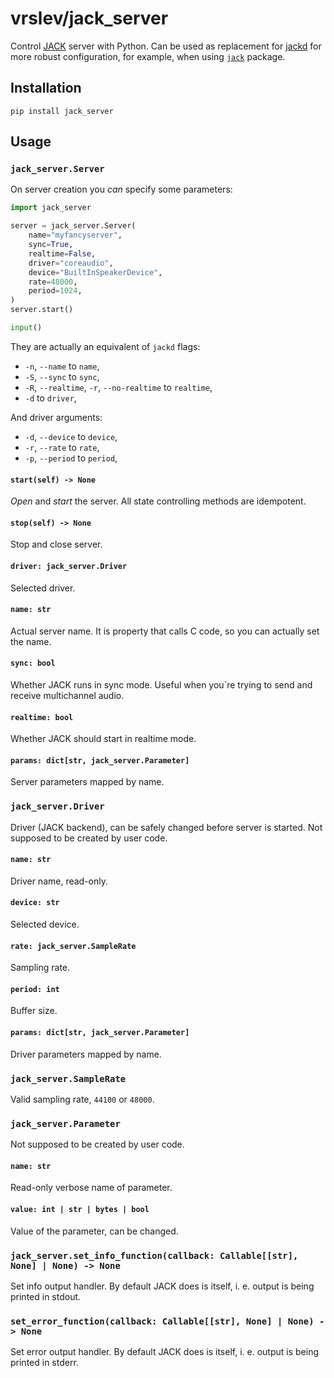# vrslev/jack_server

Control [JACK](https://jackaudio.org/) server with Python.
Can be used as replacement for [jackd](https://manpages.debian.org/buster/jackd2/jackd.1.en.html) for more robust configuration, for example, when using [`jack`](https://github.com/spatialaudio/jackclient-python) package.

## Installation

`pip install jack_server`

## Usage

### `jack_server.Server`

On server creation you _can_ specify some parameters:

```python
import jack_server

server = jack_server.Server(
    name="myfancyserver",
    sync=True,
    realtime=False,
    driver="coreaudio",
    device="BuiltInSpeakerDevice",
    rate=48000,
    period=1024,
)
server.start()

input()
```

They are actually an equivalent of `jackd` flags:

- `-n`, `--name` to `name`,
- `-S`, `--sync` to `sync`,
- `-R`, `--realtime`, `-r`, `--no-realtime` to `realtime`,
- `-d` to `driver`,

And driver arguments:

- `-d`, `--device` to `device`,
- `-r`, `--rate` to `rate`,
- `-p`, `--period` to `period`,

#### `start(self) -> None`

_Open_ and _start_ the server. All state controlling methods are idempotent.

#### `stop(self) -> None`

Stop and close server.

#### `driver: jack_server.Driver`

Selected driver.

#### `name: str`

Actual server name. It is property that calls C code, so you can actually set the name.

#### `sync: bool`

Whether JACK runs in sync mode. Useful when you`re trying to send and receive multichannel audio.

#### `realtime: bool`

Whether JACK should start in realtime mode.

#### `params: dict[str, jack_server.Parameter]`

Server parameters mapped by name.

### `jack_server.Driver`

Driver (JACK backend), can be safely changed before server is started. Not supposed to be created by user code.

#### `name: str`

Driver name, read-only.

#### `device: str`

Selected device.

#### `rate: jack_server.SampleRate`

Sampling rate.

#### `period: int`

Buffer size.

#### `params: dict[str, jack_server.Parameter]`

Driver parameters mapped by name.

### `jack_server.SampleRate`

Valid sampling rate, `44100` or `48000`.

### `jack_server.Parameter`

Not supposed to be created by user code.

#### `name: str`

Read-only verbose name of parameter.

#### `value: int | str | bytes | bool`

Value of the parameter, can be changed.

### `jack_server.set_info_function(callback: Callable[[str], None] | None) -> None`

Set info output handler. By default JACK does is itself, i. e. output is being printed in stdout.

### `set_error_function(callback: Callable[[str], None] | None) -> None`

Set error output handler. By default JACK does is itself, i. e. output is being printed in stderr.
